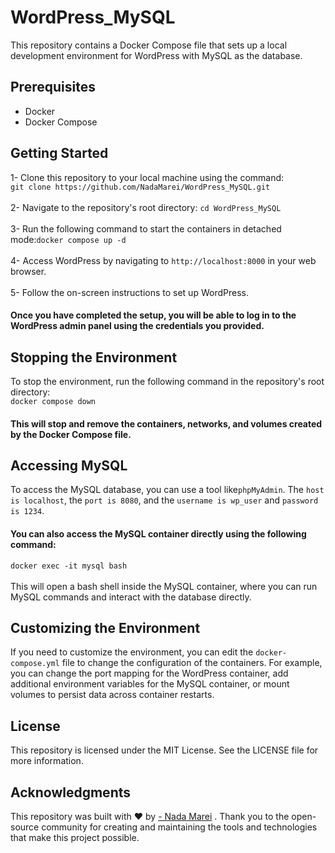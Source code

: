 # WordPress_MySQL

This repository contains a Docker Compose file that sets up a local development environment for WordPress with MySQL as the database.

## Prerequisites
- Docker
- Docker Compose

## Getting Started
1- Clone this repository to your local machine using the command:</br>
`git clone https://github.com/NadaMarei/WordPress_MySQL.git` </br>
</br>
2- Navigate to the repository's root directory: `cd WordPress_MySQL`</br>
</br>
3- Run the following command to start the containers in detached mode:`docker compose up -d`</br>
</br>
4- Access WordPress by navigating to `http://localhost:8000` in your web browser.</br>
</br>
5- Follow the on-screen instructions to set up WordPress.</br>
#### Once you have completed the setup, you will be able to log in to the WordPress admin panel using the credentials you provided.

## Stopping the Environment
To stop the environment, run the following command in the repository's root directory: </br>
`docker compose down`
</br>
#### This will stop and remove the containers, networks, and volumes created by the Docker Compose file.

## Accessing MySQL
To access the MySQL database, you can use a tool like`phpMyAdmin`. The `host is localhost`, the `port is 8080`, and the `username is wp_user` and `password is 1234`. </br>

 #### You can also access the MySQL container directly using the following command:</br>
 `docker exec -it mysql bash` </br>
 </br>
 This will open a bash shell inside the MySQL container, where you can run MySQL commands and interact with the database directly.
 
 ## Customizing the Environment
If you need to customize the environment, you can edit the `docker-compose.yml` file to change the configuration of the containers. For example, you can change the port mapping for the WordPress container, add additional environment variables for the MySQL container, or mount volumes to persist data across container restarts.

## License
This repository is licensed under the MIT License. See the LICENSE file for more information.

## Acknowledgments
This repository was built with ❤️ by <a href="https://github.com/NadaMarei">- Nada Marei</a> . Thank you to the open-source community for creating and maintaining the tools and technologies that make this project possible.
